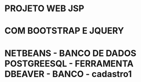 # PROJETO WEB JSP 
# COM BOOTSTRAP E JQUERY
# NETBEANS - BANCO DE DADOS POSTGREESQL - FERRAMENTA DBEAVER - BANCO - cadastro1
